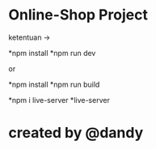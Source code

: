# Online-Shop Project

ketentuan ->

*npm install
*npm run dev

or

*npm install
*npm run build

*npm i live-server
*live-server

# created by @dandy
